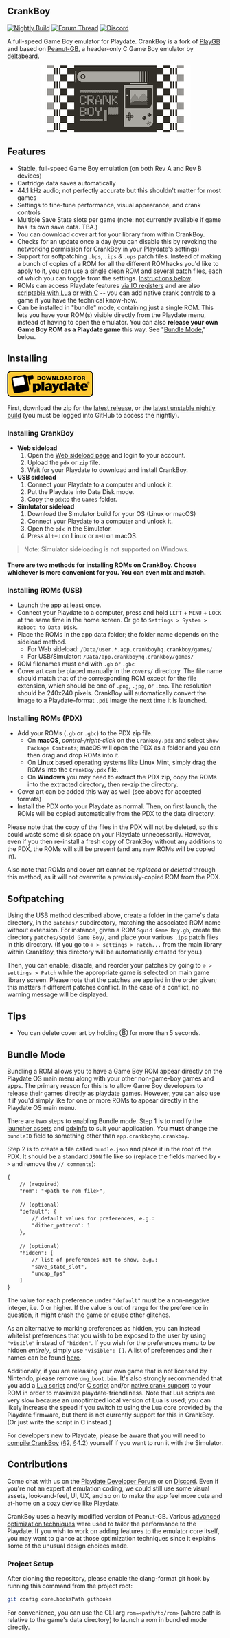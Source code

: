 ## CrankBoy

[![Nightly Build](https://github.com/CrankBoyHQ/crankboy-app/actions/workflows/nightly.yml/badge.svg)](https://github.com/CrankBoyHQ/crankboy-app/actions/workflows/nightly.yml)
[![Forum Thread](https://img.shields.io/badge/Forum_Thread-yellow?logo=discourse&label=PlayDate)](https://devforum.play.date/t/60-fps-gameboy-emulation/22865)
[![Discord](https://img.shields.io/discord/675983554655551509?logo=discord&logoColor=white&color=7289DA)](https://discord.com/channels/675983554655551509/1378119815641694278)

A full-speed Game Boy emulator for Playdate. CrankBoy is a fork of [PlayGB](https://github.com/risolvipro/PlayGB)
and based on [Peanut-GB](https://github.com/deltabeard/Peanut-GB), a header-only C Game Boy emulator by
[deltabeard](https://github.com/deltabeard).

<p align="center">
<img src="Source/launcher/card.png?raw=true">
</p>

## Features

- Stable, full-speed Game Boy emulation (on both Rev A and Rev B devices)
- Cartridge data saves automatically
- 44.1 kHz audio; not perfectly accurate but this shouldn't matter for most games
- Settings to fine-tune performance, visual appearance, and crank controls
- Multiple Save State slots per game (note: not currently available if game has its own save data. TBA.)
- You can download cover art for your library from within CrankBoy.
- Checks for an update once a day (you can disable this by revoking the networking permission for CrankBoy in your Playdate's settings)
- Support for softpatching `.bps`, `.ips` & `.ups` patch files. Instead of making a bunch of copies of a ROM for all the different ROMhacks you'd like to apply to it, you can use a single clean ROM and several patch files, each of which you can toggle from the settings. [Instructions below](#softpatching).
- ROMs can access Playdate features [via IO registers](./gb-extensions.md) and are also [scriptable with Lua](./lua-docs.md) or [with C](src/cscripts/kirby_dreamland.c) -- you can add native crank controls to a game if you have the technical know-how.
- Can be installed in "bundle" mode, containing just a single ROM. This lets you have your ROM(s) visible directly from the Playdate menu, instead of having to open the emulator. You can also **release your own Game Boy ROM as a Playdate game** this way. See "[Bundle Mode](#bundle-mode)," below.

## Installing

<a href="https://github.com/CrankBoyHQ/crankboy-app/releases/latest"><img src="assets/playdate-badge-download.png?raw=true" width="200"></a>

First, download the zip for the [latest release](https://github.com/CrankBoyHQ/crankboy-app/releases/latest), or the [latest unstable nightly build](https://github.com/CrankBoyHQ/crankboy-app/actions/workflows/nightly.yml) (you must be logged into GitHub to access the nightly).

### Installing CrankBoy

- **Web sideload**
    1. Open the [Web sideload page](https://play.date/account/sideload/) and login to your account.
    2. Upload the `pdx` or `zip` file.
    3. Wait for your Playdate to download and install CrankBoy.
- **USB sideload**
    1. Connect your Playdate to a computer and unlock it.
    2. Put the Playdate into Data Disk mode.
    3. Copy the `pdx`to the `Games` folder.
- **Simlutator sideload**
    1. Download the Simulator build for your OS (Linux or macOS)
    2. Connect your Playdate to a computer and unlock it.
    3. Open the `pdx` in the Simulator.
    4. Press `Alt+U` on Linux or `⌘+U` on macOS.

> Note: Simulator sideloading is not supported on Windows.

#### There are two methods for installing ROMs on CrankBoy. Choose whichever is more convenient for you. You can even mix and match.

### Installing ROMs (USB)

- Launch the app at least once.
- Connect your Playdate to a computer, press and hold `LEFT` + `MENU` + `LOCK` at the same time in the home screen. Or go to `Settings > System > Reboot to Data Disk`.
- Place the ROMs in the app data folder; the folder name depends on the sideload method.
    - For Web sideload: `/Data/user.*.app.crankboyhq.crankboy/games/`
    - For USB/Simulator: `/Data/app.crankboyhq.crankboy/games/`
- ROM filenames must end with `.gb` or `.gbc`
- Cover art can be placed manually in the `covers/` directory. The file name should match that of the corresponding ROM except for the file extension, which should be one of `.png`, `.jpg`, or `.bmp`. The resolution should be 240x240 pixels. CrankBoy will automatically convert the image to a Playdate-format `.pdi` image the next time it is launched.

### Installing ROMs (PDX)

- Add your ROMs (`.gb` or `.gbc`) to the PDX zip file.
    - On **macOS**, _control-/right-click_ on the `CrankBoy.pdx` and select `Show Package Contents`; macOS will
      open the PDX as a folder and you can then drag and drop ROMs into it.
    - On **Linux** based operating systems like Linux Mint, simply drag the ROMs into the `CrankBoy.pdx` file.
    - On **Windows** you may need to extract the PDX zip, copy the ROMs into the extracted directory, then re-zip the directory.
- Cover art can be added this way as well (see above for accepted formats)
- Install the PDX onto your Playdate as normal. Then, on first launch, the ROMs will be copied automatically from the PDX to the data directory.

Please note that the copy of the files in the PDX will not be deleted, so this could waste some disk space on your Playdate unnecessarily. However, even if you then re-install a fresh copy of CrankBoy without any additions to the PDX, the ROMs will still be present (and any new ROMs will be copied in).

Also note that ROMs and cover art cannot be _replaced_ or _deleted_ through this method, as it will not overwrite a previously-copied ROM from the PDX.

## Softpatching

Using the USB method described above, create a folder in the game's data directory, in the `patches/`
subdirectory, matching the associated ROM name without extension. For instance, given a ROM `Squid Game Boy.gb`,
create the directory `patches/Squid Game Boy/`, and place your various `.ips` patch files in this directory.
(If you go to `⊙ > settings > Patch...` from the main library within CrankBoy, this directory will be
automatically created for you.)

Then, you can enable, disable, and reorder your patches by going to `⊙ > settings > Patch` while the appropriate game is selected on main game library screen. Please note that the patches are applied in the order given; this matters if different patches conflict. In the case of a conflict, no warning message will be displayed.

## Tips

- You can delete cover art by holding Ⓑ for more than 5 seconds.

## Bundle Mode

Bundling a ROM allows you to have a Game Boy ROM appear directly on the Playdate OS main menu along
with your other non-game-boy games and apps. The primary reason for this is to allow Game Boy
developers to release their games directly as playdate games. However, you can also use it if you'd
simply like for one or more ROMs to appear directly in the Playdate OS main menu.

There are two steps to enabling Bundle mode. Step 1 is to modify the [launcher assets](./Source/launcher/)
and [pdxinfo](./Source/pdxinfo) to suit your application. You **must** change the `bundleID` field
to something other than `app.crankboyhq.crankboy`.

Step 2 is to create a file called `bundle.json` and place it in the root of the PDX.
It should be a standard `JSON` file like so (replace the fields marked by `< >` and remove the `// comments`):

```
{
    // (required)
    "rom": "<path to rom file>",

    // (optional)
    "default": {
        // default values for preferences, e.g.:
        "dither_pattern": 1
    },

    // (optional)
    "hidden": [
        // list of preferences not to show, e.g.:
        "save_state_slot",
        "uncap_fps"
    ]
}
```

The value for each preference under `"default"` must be a non-negative integer, i.e. 0 or higher. If the value is out of range for the preference in question, it might crash the game or cause other glitches.

As an alternative to marking preferences as hidden, you can instead whitelist preferences that you wish to be exposed to the user by using `"visible"` instead of `"hidden"`. If you wish for the preferences menu to be hidden _entirely_, simply use `"visible": []`. A list of preferences and their names can be found [here](./src/prefs.x).

Additionally, if you are releasing your own game that is not licensed by Nintendo, please remove `dmg_boot.bin`. It's also strongly recommended that you add a [Lua script](./lua-docs.md) and/or [C script](src/cscripts/kirby_dreamland.c) and/or [native crank support](./gb-extensions.md) to your ROM in order to maximize playdate-friendliness. Note that Lua scripts are very slow because an unoptimized local version of Lua is used; you can likely increase the speed if you switch to using the Lua core provided by the Playdate firmware, but there is not currently support for this in CrankBoy. (Or just write the script in C instead.)

For developers new to Playdate, please be aware that you will need to [compile CrankBoy](https://sdk.play.date/2.7.6/Inside%20Playdate%20with%20C.html#_prerequisites) (§2, §4.2) yourself if you want to run it with the Simulator.

## Contributions

Come chat with us on the [Playdate Developer Forum](https://devforum.play.date/t/60-fps-gameboy-emulation/22865) or on [Discord](https://discord.com/channels/675983554655551509/1378119815641694278). Even if you're not an expert at emulation coding, we could still use some visual assets, look-and-feel, UI, UX, and so on to make the app feel more cute and at-home on a cozy device like Playdate.

CrankBoy uses a heavily modified version of Peanut-GB. Various [advanced optimization techniques](https://devforum.play.date/t/dirty-optimization-secrets-c-for-playdate/23011) were used to tailor the performance to the Playdate. If you wish to work on adding features to the emulator core itself, you may want to glance at those optimization techniques since it explains some of the unusual design choices made.

### Project Setup

After cloning the repository, please enable the clang-format git hook by running this command from the project root:

```bash
git config core.hooksPath githooks
```

For convenience, you can use the CLI arg `rom=<path/to/rom>` (where path is relative to the game's data directory) to launch a rom in bundled mode directly.
